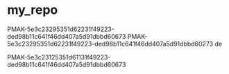 # my_repo
PMAK-5e3c23295351d62231f49223-ded98b11c641f46dd407a5d91dbbd60673
PMAK-5e3c23295351d62231f49223-ded98b11c641f46dd407a5d91dbbd60273
de

PMAK-5e3c23125351d61131f49223-ded98b11c641f46dd407a5d91dbbd60673
